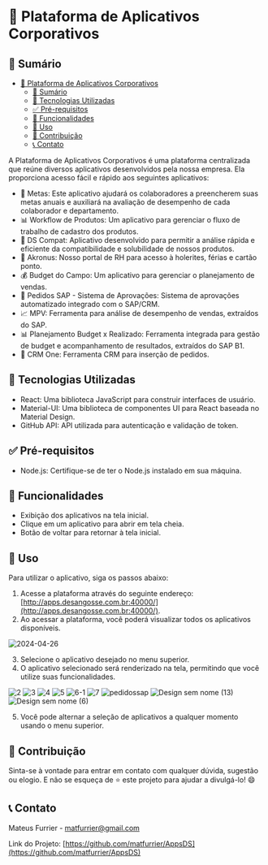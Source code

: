 # 📱 Plataforma de Aplicativos Corporativos

## 📝 Sumário
- [📱 Plataforma de Aplicativos Corporativos](#-plataforma-de-aplicativos-corporativos)
  - [📝 Sumário](#-sumário)
  - [🚀 Tecnologias Utilizadas](#-tecnologias-utilizadas)
  - [✅ Pré-requisitos](#-pré-requisitos)
  - [🔧 Funcionalidades](#-funcionalidades)
  - [📖 Uso](#-uso)
  - [🤝 Contribuição](#-contribuição)
  - [📞 Contato](#-contato)

A Plataforma de Aplicativos Corporativos é uma plataforma centralizada que reúne diversos aplicativos desenvolvidos pela nossa empresa. 
Ela proporciona acesso fácil e rápido aos seguintes aplicativos:

- 🎯 Metas: Este aplicativo ajudará os colaboradores a preencherem suas metas anuais e auxiliará na avaliação de desempenho de cada colaborador e departamento.
- 📊 Workflow de Produtos: Um aplicativo para gerenciar o fluxo de trabalho de cadastro dos produtos.
- 🧪 DS Compat: Aplicativo desenvolvido para permitir a análise rápida e eficiente da compatibilidade e solubilidade de nossos produtos.
- 💼 Akronus: Nosso portal de RH para acesso à holerites, férias e cartão ponto.
- 💰 Budget do Campo: Um aplicativo para gerenciar o planejamento de vendas.
- 📝 Pedidos SAP - Sistema de Aprovações: Sistema de aprovações automatizado integrado com o SAP/CRM.
- 📈 MPV: Ferramenta para análise de desempenho de vendas, extraídos do SAP.
- 📊 Planejamento Budget x Realizado: Ferramenta integrada para gestão de budget e acompanhamento de resultados, extraídos do SAP B1.
- 📑 CRM One: Ferramenta CRM para inserção de pedidos.

## 🚀 Tecnologias Utilizadas

- React: Uma biblioteca JavaScript para construir interfaces de usuário.
- Material-UI: Uma biblioteca de componentes UI para React baseada no Material Design.
- GitHub API: API utilizada para autenticação e validação de token.

## ✅ Pré-requisitos

- Node.js: Certifique-se de ter o Node.js instalado em sua máquina.


## 🔧 Funcionalidades

- Exibição dos aplicativos na tela inicial.
- Clique em um aplicativo para abrir em tela cheia.
- Botão de voltar para retornar à tela inicial.

## 📖 Uso

Para utilizar o aplicativo, siga os passos abaixo:

1. Acesse a plataforma através do seguinte endereço: [http://apps.desangosse.com.br:40000/](http://apps.desangosse.com.br:40000/).
2. Ao acessar a plataforma, você poderá visualizar todos os aplicativos disponíveis.

![2024-04-26](https://github.com/matfurrier/AppsDS/assets/30526394/dba0f427-2809-4849-aa82-b2bb6d1e4bde)

3. Selecione o aplicativo desejado no menu superior.
4. O aplicativo selecionado será renderizado na tela, permitindo que você utilize suas funcionalidades.

![2](https://github.com/matfurrier/AppsDS/assets/30526394/6d1c46fa-bc05-4501-827b-68ac43139df0)
![3](https://github.com/matfurrier/AppsDS/assets/30526394/1c1a16e6-f027-418b-b255-9a8b40a9a5af)
![4](https://github.com/matfurrier/AppsDS/assets/30526394/cfc023ee-a2d4-4314-bd48-43bc7f87e8fe)
![5](https://github.com/matfurrier/AppsDS/assets/30526394/2eb7fe19-b08c-4bc8-8560-d2a40f2b1fb2)
![6-1](https://github.com/matfurrier/AppsDS/assets/30526394/ecd3b6c2-2b80-4e06-8dc4-611f58f44293)
![7](https://github.com/matfurrier/AppsDS/assets/30526394/85336b32-2a39-4815-a8f4-a7211662c784)
![pedidossap](https://github.com/matfurrier/AppsDS/assets/30526394/ebbb627f-02f1-419f-805f-66d8dafbe649)
![Design sem nome (13)](https://github.com/matfurrier/AppsDS/assets/30526394/da373686-978d-4d0a-bbfa-950e84b85f51)
![Design sem nome (6)](https://github.com/matfurrier/AppsDS/assets/30526394/35d66bf6-63c1-4b18-8d0b-dec898630cf7)

5. Você pode alternar a seleção de aplicativos a qualquer momento usando o menu superior.

## 🤝 Contribuição

Sinta-se à vontade para entrar em contato com qualquer dúvida, sugestão ou elogio. E não se esqueça de ⭐️ este projeto para ajudar a divulgá-lo! 😄

## 📞 Contato

Mateus Furrier - matfurrier@gmail.com

Link do Projeto: [https://github.com/matfurrier/AppsDS](https://github.com/matfurrier/AppsDS)
